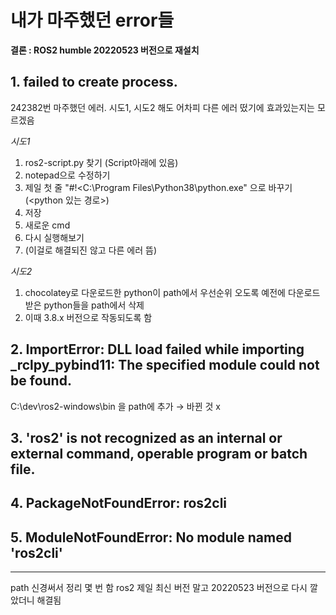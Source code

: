 # 내가 마주했던 error들
**결론 : ROS2 humble 20220523 버전으로 재설치**

## 1. failed to create process.
242382번 마주했던 에러.
시도1, 시도2 해도 어차피 다른 에러 떴기에 효과있는지는 모르겠음

*시도1*
1. ros2-script.py 찾기 (Script아래에 있음)
2. notepad으로 수정하기 
3. 제일 첫 줄 "#!<C:\Program Files\Python38\python.exe" 으로 바꾸기 (<python 있는 경로>)
4. 저장
5. 새로운 cmd
6. 다시 실행해보기
7. (이걸로 해결되진 않고 다른 에러 뜸)

*시도2*
1. chocolatey로 다운로드한 python이 path에서 우선순위 오도록 예전에 다운로드 받은 python들을 path에서 삭제
2. 이때 3.8.x 버전으로 작동되도록 함


## 2. ImportError: DLL load failed while importing _rclpy_pybind11: The specified module could not be found.
C:\dev\ros2-windows\bin 을 path에 추가
→ 바뀐 것 x

## 3. 'ros2' is not recognized as an internal or external command, operable program or batch file.

## 4. PackageNotFoundError: ros2cli

## 5. ModuleNotFoundError: No module named 'ros2cli'

---
path 신경써서 정리 몇 번 함
ros2 제일 최신 버전 말고 20220523 버전으로 다시 깔았더니 해결됨
